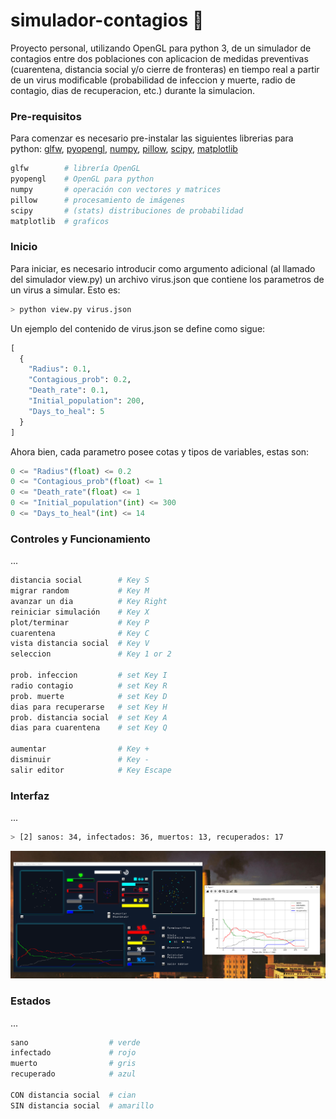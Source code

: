 # simulador-contagios 🚧
Proyecto personal, utilizando OpenGL para python 3, de un simulador de contagios entre dos poblaciones con aplicacion de medidas preventivas (cuarentena, distancia social y/o cierre de fronteras) en tiempo real a partir de un virus modificable (probabilidad de infeccion y muerte, radio de contagio, dias de recuperacion, etc.) durante la simulacion.
### Pre-requisitos
Para comenzar es necesario pre-instalar las siguientes librerias para python: [glfw](https://pypi.org/project/glfw/), [pyopengl](https://pypi.org/project/PyOpenGL/), [numpy](https://pypi.org/project/numpy/), [pillow](https://pypi.org/project/Pillow/), [scipy](https://pypi.org/project/scipy/), [matplotlib](https://pypi.org/project/matplotlib/)
```bash
glfw        # librería OpenGL
pyopengl    # OpenGL para python
numpy       # operación con vectores y matrices
pillow      # procesamiento de imágenes
scipy       # (stats) distribuciones de probabilidad
matplotlib  # graficos
```
### Inicio
Para iniciar, es necesario introducir como argumento adicional (al llamado del simulador view.py) un archivo virus.json que contiene los parametros de un virus a simular. Esto es:

```sh
> python view.py virus.json
```
Un ejemplo del contenido de virus.json se define como sigue:
```python
[
  {
    "Radius": 0.1,
    "Contagious_prob": 0.2,
    "Death_rate": 0.1,
    "Initial_population": 200,
    "Days_to_heal": 5
  }
]
```
Ahora bien, cada parametro posee cotas y tipos de variables, estas son:
```python
0 <= "Radius"(float) <= 0.2
0 <= "Contagious_prob"(float) <= 1
0 <= "Death_rate"(float) <= 1
0 <= "Initial_population"(int) <= 300
0 <= "Days_to_heal"(int) <= 14
```
### Controles y Funcionamiento
...
```bash
distancia social        # Key S
migrar random           # Key M
avanzar un dia          # Key Right
reiniciar simulación    # Key X
plot/terminar           # Key P
cuarentena              # Key C
vista distancia social  # Key V
seleccion               # Key 1 or 2

prob. infeccion         # set Key I
radio contagio          # set Key R
prob. muerte            # set Key D
dias para recuperarse   # set Key H
prob. distancia social  # set Key A
dias para cuarentena    # set Key Q

aumentar                # Key +
disminuir               # Key -
salir editor            # Key Escape
```
### Interfaz
...
```bash
> [2] sanos: 34, infectados: 36, muertos: 13, recuperados: 17
```
![alt text](/img/example.png)
### Estados
...
```bash
sano                  # verde
infectado             # rojo
muerto                # gris
recuperado            # azul

CON distancia social  # cian
SIN distancia social  # amarillo
```
